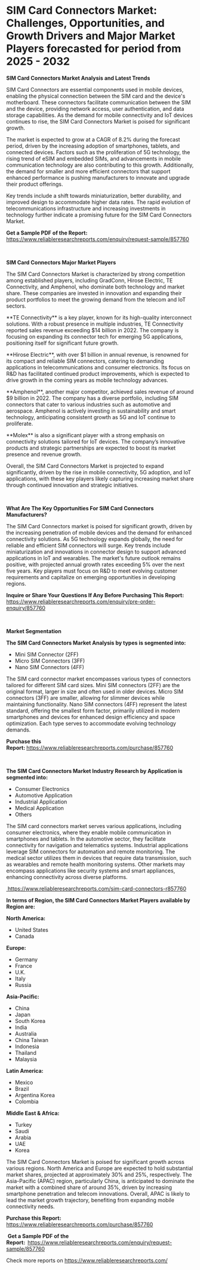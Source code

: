 <p><h1>SIM Card Connectors Market: Challenges, Opportunities, and Growth Drivers and Major Market Players forecasted for period from 2025 - 2032</h1></p><p><strong>SIM Card Connectors Market Analysis and Latest Trends</strong></p>
<p><p>SIM Card Connectors are essential components used in mobile devices, enabling the physical connection between the SIM card and the device's motherboard. These connectors facilitate communication between the SIM and the device, providing network access, user authentication, and data storage capabilities. As the demand for mobile connectivity and IoT devices continues to rise, the SIM Card Connectors Market is poised for significant growth.</p><p>The market is expected to grow at a CAGR of 8.2% during the forecast period, driven by the increasing adoption of smartphones, tablets, and connected devices. Factors such as the proliferation of 5G technology, the rising trend of eSIM and embedded SIMs, and advancements in mobile communication technology are also contributing to this growth. Additionally, the demand for smaller and more efficient connectors that support enhanced performance is pushing manufacturers to innovate and upgrade their product offerings.</p><p>Key trends include a shift towards miniaturization, better durability, and improved design to accommodate higher data rates. The rapid evolution of telecommunications infrastructure and increasing investments in technology further indicate a promising future for the SIM Card Connectors Market.</p></p>
<p><strong>Get a Sample PDF of the Report:&nbsp;</strong> <a href="https://www.reliableresearchreports.com/enquiry/request-sample/857760?utm_campaign=2743&utm_medium=2&utm_source=Github&utm_content=ia&utm_term=06042025&utm_id=sim-card-connectors">https://www.reliableresearchreports.com/enquiry/request-sample/857760</a></p>
<p>&nbsp;</p>
<p><strong>SIM Card Connectors Major Market Players</strong></p>
<p><p>The SIM Card Connectors Market is characterized by strong competition among established players, including GradConn, Hirose Electric, TE Connectivity, and Amphenol, who dominate both technology and market share. These companies are invested in innovation and expanding their product portfolios to meet the growing demand from the telecom and IoT sectors.</p><p>**TE Connectivity** is a key player, known for its high-quality interconnect solutions. With a robust presence in multiple industries, TE Connectivity reported sales revenue exceeding $14 billion in 2022. The company is focusing on expanding its connector tech for emerging 5G applications, positioning itself for significant future growth.</p><p>**Hirose Electric**, with over $1 billion in annual revenue, is renowned for its compact and reliable SIM connectors, catering to demanding applications in telecommunications and consumer electronics. Its focus on R&D has facilitated continued product improvements, which is expected to drive growth in the coming years as mobile technology advances.</p><p>**Amphenol**, another major competitor, achieved sales revenue of around $9 billion in 2022. The company has a diverse portfolio, including SIM connectors that cater to various industries such as automotive and aerospace. Amphenol is actively investing in sustainability and smart technology, anticipating consistent growth as 5G and IoT continue to proliferate.</p><p>**Molex** is also a significant player with a strong emphasis on connectivity solutions tailored for IoT devices. The company’s innovative products and strategic partnerships are expected to boost its market presence and revenue growth.</p><p>Overall, the SIM Card Connectors Market is projected to expand significantly, driven by the rise in mobile connectivity, 5G adoption, and IoT applications, with these key players likely capturing increasing market share through continued innovation and strategic initiatives.</p></p>
<p>&nbsp;</p>
<p><strong>What Are The Key Opportunities For SIM Card Connectors Manufacturers?</strong></p>
<p><p>The SIM Card Connectors market is poised for significant growth, driven by the increasing penetration of mobile devices and the demand for enhanced connectivity solutions. As 5G technology expands globally, the need for reliable and efficient SIM connectors will surge. Key trends include miniaturization and innovations in connector design to support advanced applications in IoT and wearables. The market's future outlook remains positive, with projected annual growth rates exceeding 5% over the next five years. Key players must focus on R&D to meet evolving customer requirements and capitalize on emerging opportunities in developing regions.</p></p>
<p><strong>Inquire or Share Your Questions If Any Before Purchasing This Report:</strong> <a href="https://www.reliableresearchreports.com/enquiry/pre-order-enquiry/857760?utm_campaign=2743&utm_medium=2&utm_source=Github&utm_content=ia&utm_term=06042025&utm_id=sim-card-connectors">https://www.reliableresearchreports.com/enquiry/pre-order-enquiry/857760</a></p>
<p>&nbsp;</p>
<p><strong>Market Segmentation</strong></p>
<p><strong>The SIM Card Connectors Market Analysis by types is segmented into:</strong></p>
<p><ul><li>Mini SIM Connector (2FF)</li><li>Micro SIM Connectors (3FF)</li><li>Nano SIM Connectors (4FF)</li></ul></p>
<p><p>The SIM card connector market encompasses various types of connectors tailored for different SIM card sizes. Mini SIM connectors (2FF) are the original format, larger in size and often used in older devices. Micro SIM connectors (3FF) are smaller, allowing for slimmer devices while maintaining functionality. Nano SIM connectors (4FF) represent the latest standard, offering the smallest form factor, primarily utilized in modern smartphones and devices for enhanced design efficiency and space optimization. Each type serves to accommodate evolving technology demands.</p></p>
<p><strong>Purchase this Report:&nbsp;</strong><a href="https://www.reliableresearchreports.com/purchase/857760?utm_campaign=2743&utm_medium=2&utm_source=Github&utm_content=ia&utm_term=06042025&utm_id=sim-card-connectors">https://www.reliableresearchreports.com/purchase/857760</a></p>
<p>&nbsp;</p>
<p><strong>The SIM Card Connectors Market Industry Research by Application is segmented into:</strong></p>
<p><ul><li>Consumer Electronics</li><li>Automotive Application</li><li>Industrial Application</li><li>Medical Application</li><li>Others</li></ul></p>
<p><p>The SIM card connectors market serves various applications, including consumer electronics, where they enable mobile communication in smartphones and tablets. In the automotive sector, they facilitate connectivity for navigation and telematics systems. Industrial applications leverage SIM connectors for automation and remote monitoring. The medical sector utilizes them in devices that require data transmission, such as wearables and remote health monitoring systems. Other markets may encompass applications like security systems and smart appliances, enhancing connectivity across diverse platforms.</p></p>
<p><a href="https://www.reliableresearchreports.com/sim-card-connectors-r857760?utm_campaign=2743&utm_medium=2&utm_source=Github&utm_content=ia&utm_term=06042025&utm_id=sim-card-connectors">&nbsp;https://www.reliableresearchreports.com/sim-card-connectors-r857760</a></p>
<p><strong>In terms of Region, the SIM Card Connectors Market Players available by Region are:</strong></p>
<p>
    <p> <strong> North America: </strong>
        <ul>
            <li>United States</li>
            <li>Canada</li>
        </ul>
        </p> 
    <p> <strong> Europe: </strong>
        <ul>
            <li>Germany</li>
            <li>France</li>
            <li>U.K.</li>
            <li>Italy</li>
            <li>Russia</li>
        </ul>
        </p> 
    <p> <strong> Asia-Pacific: </strong>
        <ul>
            <li>China</li>
            <li>Japan</li>
            <li>South Korea</li>
            <li>India</li>
            <li>Australia</li>
            <li>China Taiwan</li>
            <li>Indonesia</li>
            <li>Thailand</li>
            <li>Malaysia</li>
        </ul>
        </p> 
    <p> <strong> Latin America: </strong>
        <ul>
            <li>Mexico</li>
            <li>Brazil</li>
            <li>Argentina Korea</li>
            <li>Colombia</li>
        </ul>
        </p> 
    <p> <strong> Middle East & Africa: </strong>
        <ul>
            <li>Turkey</li>
            <li>Saudi</li>
            <li>Arabia</li>
            <li>UAE</li>
            <li>Korea</li>
        </ul>
    </p>
    </p>
<p><p>The SIM Card Connectors Market is poised for significant growth across various regions. North America and Europe are expected to hold substantial market shares, projected at approximately 30% and 25%, respectively. The Asia-Pacific (APAC) region, particularly China, is anticipated to dominate the market with a combined share of around 35%, driven by increasing smartphone penetration and telecom innovations. Overall, APAC is likely to lead the market growth trajectory, benefiting from expanding mobile connectivity needs.</p></p>
<p><strong>Purchase this Report: </strong><a href="https://www.reliableresearchreports.com/purchase/857760?utm_campaign=2743&utm_medium=2&utm_source=Github&utm_content=ia&utm_term=06042025&utm_id=sim-card-connectors">https://www.reliableresearchreports.com/purchase/857760</a></p>
<p>&nbsp;<strong>Get a Sample PDF of the Report:&nbsp;&nbsp;</strong><a href="https://www.reliableresearchreports.com/enquiry/request-sample/857760?utm_campaign=2743&utm_medium=2&utm_source=Github&utm_content=ia&utm_term=06042025&utm_id=sim-card-connectors">https://www.reliableresearchreports.com/enquiry/request-sample/857760</a></p>
<p><strong></strong></p>
<p>Check more reports on <a href="https://www.reliableresearchreports.com/?utm_campaign=2743&utm_medium=2&utm_source=Github&utm_content=ia&utm_term=06042025&utm_id=sim-card-connectors">https://www.reliableresearchreports.com/</a></p>